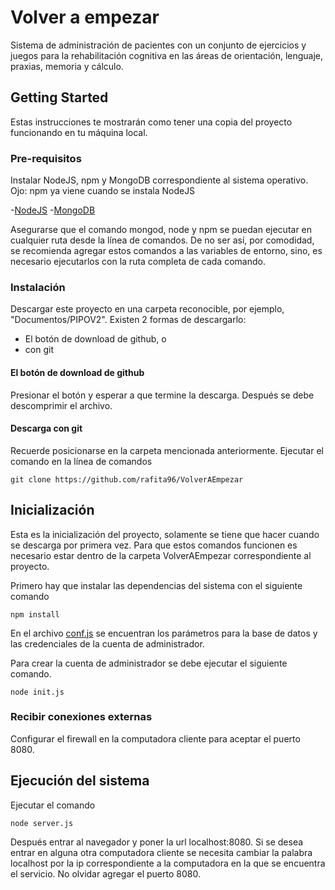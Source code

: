 # Volver a empezar

Sistema de administración de pacientes con un conjunto de ejercicios y juegos para la rehabilitación cognitiva en las áreas de orientación, lenguaje, praxias, memoria y cálculo.

## Getting Started

Estas instrucciones te mostrarán como tener una copia del proyecto funcionando en tu máquina local.

### Pre-requisitos

Instalar NodeJS, npm y MongoDB correspondiente al sistema operativo.
Ojo: npm ya viene cuando se instala NodeJS

-[NodeJS](https://nodejs.org/en/)
-[MongoDB](https://www.mongodb.com/)

Asegurarse que el comando mongod, node y npm se puedan ejecutar en cualquier ruta desde la línea de comandos. De no ser así, por comodidad, se recomienda agregar estos comandos a las variables de entorno, sino, es necesario ejecutarlos con la ruta completa de cada comando.

### Instalación

Descargar este proyecto en una carpeta reconocible, por ejemplo, "Documentos/PIPOV2".
Existen 2 formas de descargarlo:

- El botón de download de github, o
- con git

#### El botón de download de github

Presionar el botón y esperar a que termine la descarga. Después se debe descomprimir el archivo.

#### Descarga con git

Recuerde posicionarse en la carpeta mencionada anteriormente. Ejecutar el comando en la línea de comandos

```
git clone https://github.com/rafita96/VolverAEmpezar
```

## Inicialización
Esta es la inicialización del proyecto, solamente se tiene que hacer cuando se descarga por primera vez. 
Para que estos comandos funcionen es necesario estar dentro de la carpeta VolverAEmpezar correspondiente al proyecto.

Primero hay que instalar las dependencias del sistema con el siguiente comando
```
npm install
```

En el archivo [conf.js](/src/conf.js) se encuentran los parámetros para la base de datos y las credenciales de la cuenta de administrador.

Para crear la cuenta de administrador se debe ejecutar el siguiente comando.

```
node init.js
```

### Recibir conexiones externas
Configurar el firewall en la computadora cliente para aceptar el puerto 8080.

## Ejecución del sistema

Ejecutar el comando
```
node server.js
```

Después entrar al navegador y poner la url localhost:8080.
Si se desea entrar en alguna otra computadora cliente se necesita cambiar la palabra localhost por la ip correspondiente a la computadora en la que se encuentra el servicio. No olvidar agregar el puerto 8080.
